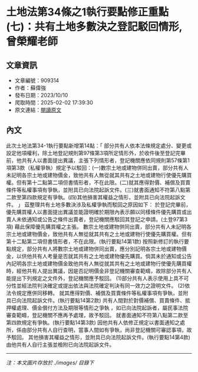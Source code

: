 # 土地法第34條之1執行要點修正重點(七)：共有土地多數決之登記駁回情形,曾榮耀老師

## 文章資訊
- 文章編號：909314
- 作者：蘇偉強
- 發布日期：2023/10/10
- 爬取時間：2025-02-02 17:39:30
- 原文連結：[閱讀原文](https://real-estate.get.com.tw/Columns/detail.aspx?no=909314)

## 內文
此次土地法第34-1執行要點新增第14點：「
部分共有人依本法條規定處分、變更或設定他項權利，除土地登記規則第97條第3項所定情形外，於收件後至登記完畢前，他共有人以書面提出異議，主張下列情形者，登記機關應依同規則第57條第1項第3款（私權爭執）規定予以駁回：(一)數宗土地或建物併同出賣，部分共有人未記明各宗土地或建物價金，致他共有人無從就其共有之土地或建物行使優先購買權。但有第十二點第二項但書情形者，不在此限。(二)就其應得對價、補償及買賣條件等私權事項有爭執，並附具已向法院起訴文件。(三)就書面通知不符第八點第二款至第四款規定有爭執。(四)其他損害其權益之情形，並附具已向法院起訴文件。
」
茲整理共有土地多數決涉及私權爭執而駁回之原因如下：
於登記完畢前，優先購買權人以書面提出異議並能證明確於期限內表示願以同樣條件優先購買或出賣人未依通知或公告之條件出賣者，登記機關應駁回其登記之申請。(土登97第3項)
藉此保障優先購買權之主張。
數宗土地或建物併同出賣，部分共有人未記明各宗土地或建物價金，致他共有人無從就其共有之土地或建物行使優先購買權。但有第十二點第二項但書情形者，不在此限。(執行要點14第1款)
按照新修訂的執行要點規定，部分共有人將數宗土地或建物併同出賣，應分別記明各宗土地或建物價金，以供他共有人考量是否就其共有之土地或建物優先購買。倘其未於通知或公告內記明各宗土地或建物價金致他共有人無從就其共有之土地或建物行使優先購買權時，經他共有人提出異議，因是否記明價金非登記機關審查範疇，故除部分共有人能提出下列規定之文件外，登記機關應予駁回。
(1)部分共有人表示使用上具不可分性並經法院判決確定或提出依法與法院確定判決有同一效力之證明文件。
(2)依法令規定應併同移轉。
就其應得對價、補償及買賣條件等私權事項有爭執，並附具已向法院起訴文件。(執行要點14第2款)
共有人間對於對價補償、買賣條件、抵押權處理、價金償付方法及期限等情形之爭執 ，如已向法院起訴者，屬民事法院審查範疇，登記機關不應再予處理，故予駁回。
就書面通知不符第八點第二款至第四款規定有爭執。(執行要點14第3款)
因他共有人依修正規定以書面通知之處所，係由部分共有人自行查明，當事人間如有爭執，尚非登記機關可審認事項，故予駁回。
其他損害其權益之情形，並附具已向法院起訴文件。(執行要點14第4款)
由他共有人自行主張並檢附已向法院起訴文件。

---
*注：本文圖片存放於 ./images/ 目錄下*
